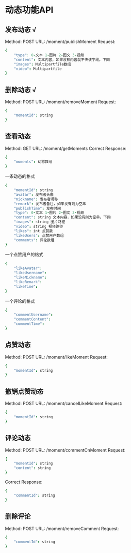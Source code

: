# 动态功能API

## 发布动态 √

Method: POST
URL: /moment/publishMoment
Request:
```coffeescript
{
    "type": 0-文本 1-图片 2-图文 3-视频
    "content": 文本内容，如果没有内容就不传该字段，下同
    "images": Multipartfile数组
    "video": Multipartfile
}
```

## 删除动态 √

Method: POST
URL: /moment/removeMoment
Request:
```coffeescript
{
    "momentId": string
}
```

## 查看动态

Method: GET
URL: /moment/getMoments
Correct Response:
```coffeescript
{
    "moments": 动态数组
}
```
一条动态的格式
```coffeescript
{
    "momentId": string
    "avatar": 发布者头像
    "nickname": 发布者昵称
    "remark": 发布者备注，如果没有则为空串
    "publishTime": 发布时间
    "type": 0-文本 1-图片 2-图文 3-视频
    "content": string 文本内容，如果没有则为空串，下同
    "images": string 图片路径
    "video": string 视频路径
    "likes": int 点赞数
    "likeUsers": 点赞用户数组
    "comments": 评论数组
}
```
一个点赞用户的格式
```coffeescript
{
    "likeAvatar": 
    "likeUsername":
    "likeNickname":
    "likeRemark":
    "likeTime": 
}
```
一个评论的格式
```coffeescript
{
    "commentUsername": 
    "commentContent":
    "commentTime": 
}
```

## 点赞动态

Method: POST
URL: /moment/likeMoment
Request:
```coffeescript
{
    "momentId": string
}
```

## 撤销点赞动态

Method: POST
URL: /moment/cancelLikeMoment
Request:
```coffeescript
{
    "momentId": string
}
```

## 评论动态

Method: POST
URL: /moment/commentOnMoment
Request:
```coffeescript
{
    "momentId": string
    "content": string
}
```
Correct Response:
```coffeescript
{
    "commentId": string
}
```

## 删除评论

Method: POST
URL: /moment/removeComment
Request:
```coffeescript
{
    "commentId": string
}
```